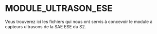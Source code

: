 # MODULE_ULTRASON_ESE
Vous trouverez ici les fichiers qui nous ont servis à concevoir le module à capteurs ultrasons de la SAE ESE du S2.
